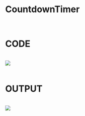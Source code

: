 # CountdownTimer

<br>
<h1 > CODE</h1><br>
<img src = "CountdownTimerCode.jpeg"><br>
<br>
<h1> OUTPUT</h1><br>
<img src = "CountdownTimerOutput.jpeg">
